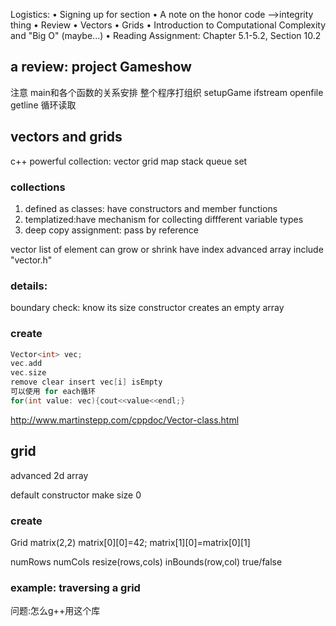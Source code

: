 Logistics:
• Signing up for section
• A note on the honor code  -->integrity thing
• Review
• Vectors
• Grids
• Introduction to Computational Complexity and "Big O" (maybe...)
• Reading Assignment: Chapter 5.1-5.2, Section 10.2

## a review: project Gameshow
注意 main和各个函数的关系安排 整个程序打组织
setupGame ifstream openfile getline
循环读取

## vectors and grids
c++ powerful collection: vector grid map stack queue set

### collections
1. defined as classes: have constructors and member functions
2. templatized:have mechanism for collecting diffferent variable types
3. deep copy assignment: pass by reference


vector list of element can grow or shrink
have index advanced array 
include "vector.h"

### details:
boundary check: know its size
constructor creates an empty array

### create
```c
Vector<int> vec;
vec.add
vec.size
remove clear insert vec[i] isEmpty
可以使用 for each循环
for(int value: vec){cout<<value<<endl;}
```
http://www.martinstepp.com/cppdoc/Vector-class.html


## grid
advanced 2d array

default constructor make size 0

### create 
Grid<int> matrix(2,2)
matrix[0][0]=42;
matrix[1][0]=matrix[0][1]

numRows numCols resize(rows,cols)
inBounds(row,col) true/false

### example: traversing a grid

问题:怎么g++用这个库

